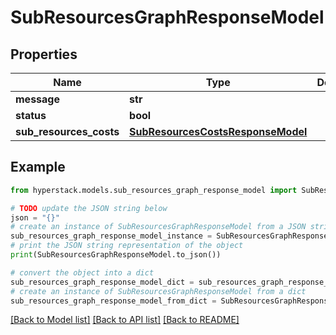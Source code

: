 # SubResourcesGraphResponseModel


## Properties

Name | Type | Description | Notes
------------ | ------------- | ------------- | -------------
**message** | **str** |  | [optional] 
**status** | **bool** |  | [optional] 
**sub_resources_costs** | [**SubResourcesCostsResponseModel**](SubResourcesCostsResponseModel.md) |  | [optional] 

## Example

```python
from hyperstack.models.sub_resources_graph_response_model import SubResourcesGraphResponseModel

# TODO update the JSON string below
json = "{}"
# create an instance of SubResourcesGraphResponseModel from a JSON string
sub_resources_graph_response_model_instance = SubResourcesGraphResponseModel.from_json(json)
# print the JSON string representation of the object
print(SubResourcesGraphResponseModel.to_json())

# convert the object into a dict
sub_resources_graph_response_model_dict = sub_resources_graph_response_model_instance.to_dict()
# create an instance of SubResourcesGraphResponseModel from a dict
sub_resources_graph_response_model_from_dict = SubResourcesGraphResponseModel.from_dict(sub_resources_graph_response_model_dict)
```
[[Back to Model list]](../README.md#documentation-for-models) [[Back to API list]](../README.md#documentation-for-api-endpoints) [[Back to README]](../README.md)


